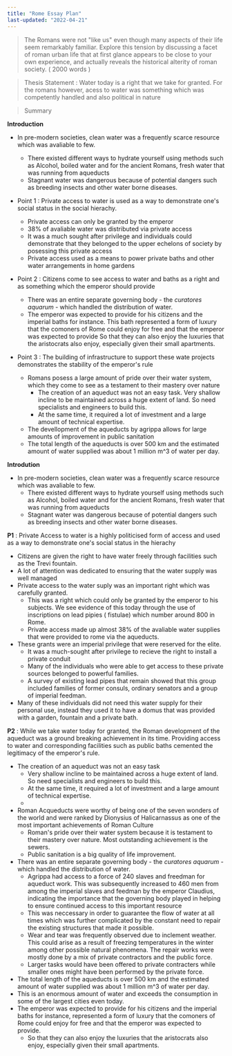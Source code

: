 ```yaml
---
title: "Rome Essay Plan"
last-updated: "2022-04-21"
---
```


> The Romans were not "like us" even though many aspects of their life seem remarkably familiar. Explore this tension by discussing a facet of roman urban life that at first glance appears to be close to your own experience, and actually reveals the historical alterity of roman society. ( 2000 words )


> Thesis Statement : Water today is a right that we take for granted. For the romans however, acess to water was something which was competently handled and also political in nature



> Summary

**Introduction**

- In pre-modern societies, clean water was a frequently scarce resource which was avaliable to few.
	- There existed different ways to hydrate yourself using methods such as Alcohol, boiled water and for the ancient Romans, fresh water that was running from aqueducts
	- Stagnant water was dangerous because of potential dangers such as breeding insects and other water borne diseases. 
- Point 1 : Private access to water is used as a way to demonstrate one's social status in the social hierachy.
	- Private access can only be granted by the emperor
	- 38% of avaliable water was distributed via private access
	- It was a much sought after privilege  and individuals could demonstrate that they belonged to the upper echelons of society by posessing this private access
	- Private access used as a means to power private baths and other water arrangements in home gardens
- Point 2 : Citizens come to see access to water and baths as a right and as something which the emperor should provide
	- There was an entire separate governing body - the *curatores aquarum* - which handled the distribution of water.
	- The emperor was expected to provide for his citizens and the imperial baths for instance. This bath represented a form of luxury that the comoners of Rome could enjoy for free and that the emperor was expected to provide So that they can also enjoy the luxuries that the aristocrats also enjoy, especially given their small apartments. 
	
- Point 3 : The building of infrastructure to support these wate projects demonstrates the stability of the emperor's rule
	- Romans posess a large amount of pride over their water system, which they come to see as a testament to their mastery over nature
		- The creation of an aqueduct was not an easy task. Very shallow incline to be maintained across a huge extent of land. So need specialists and engineers to build this.   
		- At the same time, it required a lot of investment and a large amount of technical expertise.
	- The devellopment of the aqueducts by agrippa allows for large amounts of improvement in public sanitation
	-  The total length of the aqueducts is over 500 km and the estimated amount of water supplied was about 1 million m^3 of water per day.





**Introdution**

- In pre-modern societies, clean water was a frequently scarce resource which was avaliable to few.
	- There existed different ways to hydrate yourself using methods such as Alcohol, boiled water and for the ancient Romans, fresh water that was running from aqueducts
	- Stagnant water was dangerous because of potential dangers such as breeding insects and other water borne diseases. 


**P1** : Private Access to water is a highly politicised form of access and used as a way to demonstrate one's social status in the hierachy
- Citizens are given the right to have water freely through facilities such as the Trevi fountain.
- A lot of attention was dedicated to ensuring that the water supply was well managed 
- Private access to the water suply was an important right which was carefully granted. 
	- This was a right which could only be granted by the emperor to his subjects. We see evidence of this today through the use of inscriptions on lead pipies ( fistulae) which number around 800 in Rome.
	- Private access made up almost 38% of the avaliable water supplies that were provided to rome via the aqueducts. 
- These grants were an imperial privilege that were reserved for the elite. 
	- It was a much-sought after privilege to recieve the right to install a private conduit
	- Many of the individuals who were able to get access to these private sources belonged to powerful families. 
	- A survey of existing lead pipes that remain showed that this group included families of former consuls, ordinary senators and a group of imperial feedman.
- Many of these individuals did not need this water supply for their personal use, instead they used it to have a domus that was provided with a garden, fountain and a private bath.


**P2** : While we take water today for granted, the Roman development of the aqueduct was a ground breaking achievement in its time. Providing access to water and corresponding facilities such as public baths cemented the legitimacy of the emperor's rule.
- The creation of an aqueduct was not an easy task
	- Very shallow incline to be maintained across a huge extent of land. So need specialists and engineers to build this.   
	- At the same time, it required a lot of investment and a large amount of technical expertise.
	- 
- Roman Acqueducts were worthy of being one of the seven wonders of the world and were ranked by Dionysius of Halicarnassus as one of the most important achievements of Roman Culture
	- Roman's pride over their water system because it is testament to their mastery over nature. Most outstanding achievement is the sewers. 
	- Public sanitation is a big quality of life improvement. 
- There was an entire separate governing body - the *curatores aquarum* - which handled the distribution of water.
	- Agrippa had access to a force of 240 slaves and freedman for aqueduct work. This was subsequently increased to 460 men from among the imperial slaves and feedman by the emperor Claudius, indicating the importance that the governing body played in helping to ensure continued access to this important resource
	- This was neccessary in order to guarantee the flow of water at all times which was further complicated by the constant need to repair the existing structures that made it possible.
	- Wear and tear was frequently observed due to inclement weather. This could arise as a result of freezing temperatures in the winter among other possible natural phenomena. The repair works were mostly done by a mix of private contractors and the public force.
	- Larger tasks would have been offered to private contracters while smaller ones might have been performed by the private force.
- The total length of the aqueducts is over 500 km and the estimated amount of water supplied was about 1 million m^3 of water per day.
- This is an enormous amount of water and exceeds the consumption in some of the largest cities even today.
- The emperor was expected to provide for his citizens and the imperial baths for instance, represented a form of luxury that the comoners of Rome could enjoy for free and that the emperor was expected to provide. 
	- So that they can also enjoy the luxuries that the aristocrats also enjoy, especially given their small apartments. 








